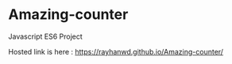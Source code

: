 # Amazing-counter
Javascript ES6 Project

Hosted link is here : https://rayhanwd.github.io/Amazing-counter/
